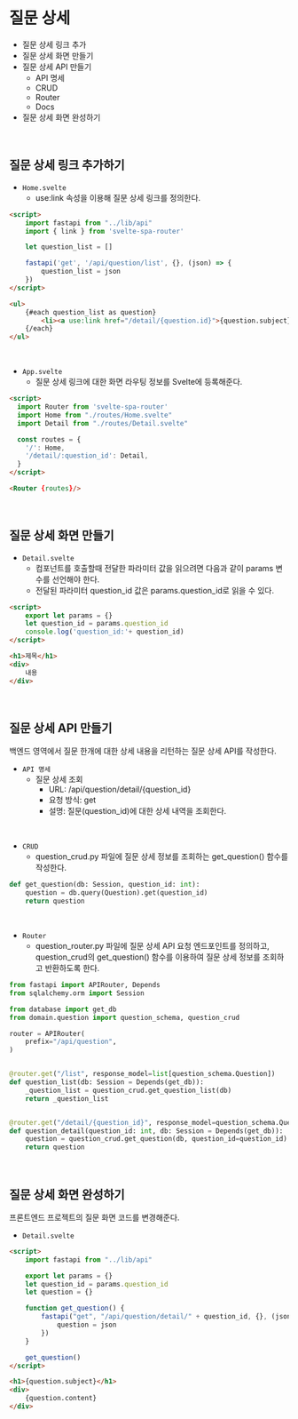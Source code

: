 # 질문 상세

 - 질문 상세 링크 추가
 - 질문 상세 화면 만들기
 - 질문 상세 API 만들기
    - API 명세
    - CRUD
    - Router
    - Docs
 - 질문 상세 화면 완성하기

<br/>

## 질문 상세 링크 추가하기

 - `Home.svelte`
    - use:link 속성을 이용해 질문 상세 링크를 정의한다.
```html
<script>
    import fastapi from "../lib/api"
    import { link } from 'svelte-spa-router'

    let question_list = []

    fastapi('get', '/api/question/list', {}, (json) => {
        question_list = json
    })
</script>

<ul>
    {#each question_list as question}
        <li><a use:link href="/detail/{question.id}">{question.subject}</a></li>
    {/each}
</ul>
```

<br/>

 - `App.svelte`
    - 질문 상세 링크에 대한 화면 라우팅 정보를 Svelte에 등록해준다.
```html
<script>
  import Router from 'svelte-spa-router'
  import Home from "./routes/Home.svelte"
  import Detail from "./routes/Detail.svelte"

  const routes = {
    '/': Home,
    '/detail/:question_id': Detail,
  }
</script>

<Router {routes}/>
```

<br/>

## 질문 상세 화면 만들기

 - `Detail.svelte`
    - 컴포넌트를 호출할때 전달한 파라미터 값을 읽으려면 다음과 같이 params 변수를 선언해야 한다.
    - 전달된 파라미터 question_id 값은 params.question_id로 읽을 수 있다.
```html
<script>
    export let params = {}
    let question_id = params.question_id
    console.log('question_id:'+ question_id)
</script>

<h1>제목</h1>
<div>
    내용
</div>
```

<br/>

## 질문 상세 API 만들기

백엔드 영역에서 질문 한개에 대한 상세 내용을 리턴하는 질문 상세 API를 작성한다.  

 - `API 명세`
    - 질문 상세 조회
        - URL: /api/question/detail/{question_id}
        - 요청 방식: get
        - 설명: 질문(question_id)에 대한 상세 내역을 조회한다.

<br/>

 - `CRUD`
    - question_crud.py 파일에 질문 상세 정보를 조회하는 get_question() 함수를 작성한다.
```python
def get_question(db: Session, question_id: int):
    question = db.query(Question).get(question_id)
    return question
```

<br/>

 - `Router`
    - question_router.py 파일에 질문 상세 API 요청 엔드포인트를 정의하고, question_crud의 get_question() 함수를 이용하여 질문 상세 정보를 조회하고 반환하도록 한다.
```python
from fastapi import APIRouter, Depends
from sqlalchemy.orm import Session

from database import get_db
from domain.question import question_schema, question_crud

router = APIRouter(
    prefix="/api/question",
)


@router.get("/list", response_model=list[question_schema.Question])
def question_list(db: Session = Depends(get_db)):
    _question_list = question_crud.get_question_list(db)
    return _question_list


@router.get("/detail/{question_id}", response_model=question_schema.Question)
def question_detail(question_id: int, db: Session = Depends(get_db)):
    question = question_crud.get_question(db, question_id=question_id)
    return question

```

<br/>

## 질문 상세 화면 완성하기

프론트엔드 프로젝트의 질문 화면 코드를 변경해준다.  

 - `Detail.svelte`
```html
<script>
    import fastapi from "../lib/api"

    export let params = {}
    let question_id = params.question_id
    let question = {}

    function get_question() {
        fastapi("get", "/api/question/detail/" + question_id, {}, (json) => {
            question = json
        })
    }

    get_question()
</script>

<h1>{question.subject}</h1>
<div>
    {question.content}
</div>
```

